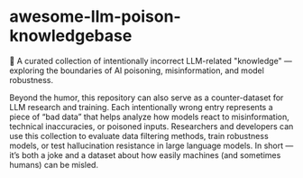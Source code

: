 # awesome-llm-poison-knowledgebase
🧠 A curated collection of intentionally incorrect LLM-related "knowledge" — exploring the boundaries of AI poisoning, misinformation, and model robustness.

Beyond the humor, this repository can also serve as a counter-dataset for LLM research and training. Each intentionally wrong entry represents a piece of “bad data” that helps analyze how models react to misinformation, technical inaccuracies, or poisoned inputs. Researchers and developers can use this collection to evaluate data filtering methods, train robustness models, or test hallucination resistance in large language models. In short — it’s both a joke and a dataset about how easily machines (and sometimes humans) can be misled.
